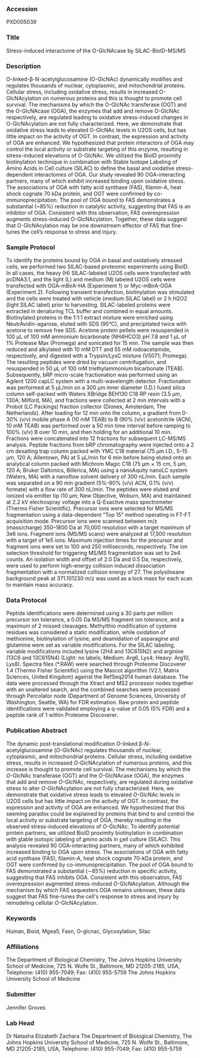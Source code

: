 ### Accession
PXD005039

### Title
Stress-induced interactome of the O-GlcNAcase by SILAC-BioID-MS/MS

### Description
O-linked-β-N-acetylglucosamine (O-GlcNAc) dynamically modifies and regulates thousands of nuclear, cytoplasmic, and mitochondrial proteins. Cellular stress, including oxidative stress, results in increased O-GlcNAcylation on numerous proteins and this is thought to promote cell survival. The mechanisms by which the O-GlcNAc transferase (OGT) and the O-GlcNAcase (OGA), the enzymes that add and remove O-GlcNAc respectively, are regulated leading to oxidative stress-induced changes in O-GlcNAcylation are not fully characterized. Here, we demonstrate that oxidative stress leads to elevated O-GlcNAc levels in U2OS cells, but has little impact on the activity of OGT. In contrast, the expression and activity of OGA are enhanced. We hypothesized that protein interactors of OGA may control the local activity or substrate targeting of this enzyme, resulting in stress-induced elevations of O-GlcNAc. We utilized the BioID proximity biotinylation technique in combination with Stable Isotope Labeling of Amino Acids in Cell culture (SILAC) to define the basal and oxidative stress-dependent interactomes of OGA. Our study revealed 90 OGA-interacting partners, many of which exhibit increased binding upon oxidative stress. The associations of OGA with fatty acid synthase (FAS), filamin-A, heat shock cognate 70 kDa protein, and OGT were confirmed by co-immunoprecipitation. The pool of OGA bound to FAS demonstrates a substantial (~85%) reduction in catalytic activity, suggesting that FAS is an inhibitor of OGA. Consistent with this observation, FAS overexpression augments stress-induced O-GlcNAcylation. Together, these data suggest that O-GlcNAcylation may be one downstream effector of FAS that fine-tunes the cell’s response to stress and injury.

### Sample Protocol
To identify the proteins bound by OGA in basal and oxidatively stressed cells, we performed two SILAC-based proteomic experiments using BioID. In all cases, the heavy (H) SILAC-labeled U2OS cells were transfected with pcDNA3.1, and the light (L) and medium (M) labeled U2OS cells were transfected with OGA-mBirA-HA (Experiment 1) or Myc-mBirA-OGA (Experiment 2). Following transient transfection, biotinylation was stimulated and the cells were treated with vehicle (medium SILAC label) or 2 h H2O2 (light SILAC label) prior to harvesting. SILAC-labeled proteins were extracted in denaturing TCL buffer and combined in equal amounts. Biotinylated proteins in the 1:1:1 extract mixture were enriched using NeutrAvidin-agarose, eluted with SDS (95°C), and precipitated twice with acetone to remove free SDS. Acetone protein pellets were resuspended in 100 μL of 100 mM ammonium bicarbonate (NH4HCO3) pH 7.8 and 1 μL of 1% Protease Max (Promega) and sonicated for 15 min. The sample was then reduced and alkylated with 10 mM DTT and 55 mM iodoacetamide, respectively, and digested with a Trypsin/LysC mixture (V5071; Promega). The resulting peptides were dried by vacuum centrifugation, and resuspended in 50 μL of 100 mM triethylammonium bicarbonate (TEAB). Subsequently, bRP micro-scale fractionation was performed using an Agilent 1200 capLC system with a multi-wavelength detector. Fractionation was performed at 5 μL/min on a 300 μm inner diameter (I.D.) fused silica column self-packed with Waters XBridge BEH130 C18 RP resin (3.5 μm, 130A; Milford, MA), and fractions were collected at 2 min intervals with a Probot (LC Packings) fraction collector (Dionex, Amsterdam, The Netherlands). After loading for 12 min onto the column, a gradient from 0-30% (v/v) mobile phase A (10 mM TEAB) to B (90% (v/v) acetonitrile (ACN), 10 mM TEAB) was performed over a 50 min time interval before ramping to 100% (v/v) B over 10 min, and then holding for an additional 10 min. Fractions were concatenated into 12 fractions for subsequent LC-MS/MS analysis. Peptide fractions from bRP chromatography were injected onto a 2 cm desalting trap column packed with YMC C18 material (75 μm I.D., 5–15 μm, 120 A; Allentown, PA) at 5 μL/min for 6 min before being eluted onto an analytical column packed with Michrom Magic C18 (75 μm × 15 cm, 5 μm, 120 A; Bruker Daltonics, Billerica, MA) using a nanoAquity nanoLC system (Waters, MA) with a nanoflow solvent delivery of 300 nL/min. Each sample was separated on a 90 min gradient (5%–90% (v/v) ACN, 0.1% (v/v) formate) with a flow rate of 300 nL/min. The peptides were eluted and ionized via emitter tip (10 μm; New Objective, Woburn, MA) and maintained at 2.2 kV electrospray voltage into a Q-Exactive mass spectrometer (Thermo Fisher Scientific). Precursor ions were selected for MS/MS fragmentation using a data-dependent “Top 15” method operating in FT-FT acquisition mode. Precursor ions were scanned between m/z (mass/charge) 350–1800 Da at 70,000 resolution with a target maximum of 3e6 ions. Fragment ions (MS/MS scans) were analyzed at 17,500 resolution with a target of 1e5 ions. Maximum injection times for the precursor and fragment ions were set to 100 and 250 milliseconds, respectively. The ion selection threshold for triggering MS/MS fragmentation was set to 2e4 counts. An isolation width and offset of 2.0 Da and 0.5 Da, respectively, were used to perform high-energy collision induced dissociation fragmentation with a normalized collision energy of 27. The polysiloxane background peak at 371.101230 m/z was used as a lock mass for each scan to maintain mass accuracy.

### Data Protocol
Peptide identifications were determined using a 30 parts per million precursor ion tolerance, a 0.05 Da MS/MS fragment ion tolerance, and a maximum of 2 missed cleavages. Methylthio modification of cysteine residues was considered a static modification, while oxidation of methionine, biotinylation of lysine, and deamidation of asparagine and glutamine were set as variable modifications. For the SILAC labeling, variable modifications included lysine (2H4 and 13C615N2) and arginine (13C6 and 13C615N4) (Light: no labels; Medium: Arg6, Lys4; Heavy: Arg10, Lys8). Spectra files (*.RAW) were searched through Proteome Discoverer 1.4 (Thermo Fisher Scientific) using the Mascot algorithm (V2.1, Matrix Sciences, United Kingdom) against the RefSeq2014 human database. The data were processed through the Xtract and MS2 processor nodes together with an unaltered search, and the combined searches were processed through Percolator node (Department of Genome Sciences, University of Washington, Seattle, WA) for FDR estimation. Raw protein and peptide identifications were validated employing a q-value of 0.05 (5% FDR) and a peptide rank of 1 within Proteome Discoverer.

### Publication Abstract
The dynamic post-translational modification <i>O-</i>linked &#x3b2;-<i>N</i>-acetylglucosamine (<i>O</i>-GlcNAc) regulates thousands of nuclear, cytoplasmic, and mitochondrial proteins. Cellular stress, including oxidative stress, results in increased <i>O-</i>GlcNAcylation of numerous proteins, and this increase is thought to promote cell survival. The mechanisms by which the <i>O-</i>GlcNAc transferase (OGT) and the <i>O-</i>GlcNAcase (OGA), the enzymes that add and remove <i>O-</i>GlcNAc, respectively, are regulated during oxidative stress to alter <i>O-</i>GlcNAcylation are not fully characterized. Here, we demonstrate that oxidative stress leads to elevated <i>O-</i>GlcNAc levels in U2OS cells but has little impact on the activity of OGT. In contrast, the expression and activity of OGA are enhanced. We hypothesized that this seeming paradox could be explained by proteins that bind to and control the local activity or substrate targeting of OGA, thereby resulting in the observed stress-induced elevations of <i>O-</i>GlcNAc. To identify potential protein partners, we utilized BioID proximity biotinylation in combination with <u>s</u>table <u>i</u>sotopic <u>l</u>abeling of <u>a</u>mino acids in <u>c</u>ell culture (SILAC). This analysis revealed 90 OGA-interacting partners, many of which exhibited increased binding to OGA upon stress. The associations of OGA with fatty acid synthase (FAS), filamin-A, heat shock cognate 70-kDa protein, and OGT were confirmed by co-immunoprecipitation. The pool of OGA bound to FAS demonstrated a substantial (&#x223c;85%) reduction in specific activity, suggesting that FAS inhibits OGA. Consistent with this observation, FAS overexpression augmented stress-induced <i>O-</i>GlcNAcylation. Although the mechanism by which FAS sequesters OGA remains unknown, these data suggest that FAS fine-tunes the cell's response to stress and injury by remodeling cellular <i>O-</i>GlcNAcylation.

### Keywords
Human, Bioid, Mgea5, Fasn, O-glcnac, Glycosylation, Silac

### Affiliations
The Department of Biological Chemistry, The Johns Hopkins University School of Medicine, 725 N. Wolfe St., Baltimore, MD 21205-2185, USA, Telephone: (410) 955-7049; Fax: (410) 955-5759
The Johns Hopkins University School of Medicine

### Submitter
Jennifer Groves

### Lab Head
Dr Natasha Elizabeth Zachara
The Department of Biological Chemistry, The Johns Hopkins University School of Medicine, 725 N. Wolfe St., Baltimore, MD 21205-2185, USA, Telephone: (410) 955-7049; Fax: (410) 955-5759


